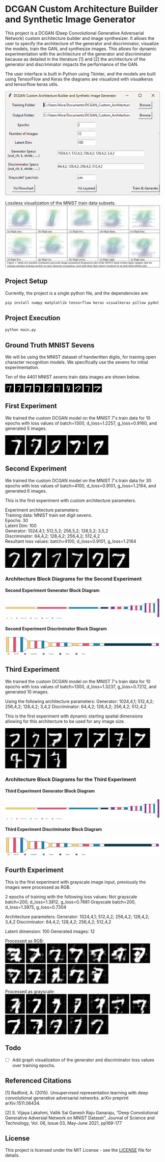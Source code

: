 # DCGAN Custom Architecture Builder and Synthetic Image Generator

This project is a DCGAN (Deep Convolutional Generative Adversarial Network) custom architecture builder and image synthesizer. It allows the user to specify the architecture of the generator and discriminator, visualize the models, train the GAN, and synthesize images. This allows for dynamic experimentation with the architecture of the generator and discriminator because as detailed in the literature [1] and [2] the architecture of the generator and discriminator impacts the performance of the GAN.  

The user interface is built in Python using Tkinter, and the models are built using TensorFlow and Keras the diagrams are visualized with visualkeras and tensorflow keras utils.  

![ui screenshot](./image.png)

Lossless visualization of the MNIST train data subsets.  
![mnist visualization](./lossless_visualization_train_subsets/image.png)

## Project Setup

Currently, the project is a single python file, and the dependencies are:

```sh
pip install numpy matplotlib tensorflow keras visualkeras pillow pydot
```

## Project Execution

```sh
python main.py
```

## Ground Truth MNIST Sevens

We will be using the MNIST dataset of handwritten digits, for training open character recognition models. We specifically use the sevens for initial experimentation.  

Ten of the 4401 MNIST sevens train data images are shown below.  

![mnist seven 0](./real_mnist_sevens_train_data/img_6.jpg)
![mnist seven 1](./real_mnist_sevens_train_data/img_18.jpg)
![mnist seven 2](./real_mnist_sevens_train_data/img_29.jpg)
![mnist seven 3](./real_mnist_sevens_train_data/img_47.jpg)
![mnist seven 4](./real_mnist_sevens_train_data/img_48.jpg)
![mnist seven 5](./real_mnist_sevens_train_data/img_50.jpg)
![mnist seven 6](./real_mnist_sevens_train_data/img_76.jpg)
![mnist seven 7](./real_mnist_sevens_train_data/img_102.jpg)
![mnist seven 8](./real_mnist_sevens_train_data/img_103.jpg)
![mnist seven 9](./real_mnist_sevens_train_data/img_116.jpg)

## First Experiment

We trained the custom DCGAN model on the MNIST 7's train data for 10 epochs with loss values of batch=1300, d_loss=1.2257, g_loss=0.9160, and generated 5 images.  

![Generated Image 1](./synthetic_sevens_first_experiment/generated_0.png)
![Generated Image 2](./synthetic_sevens_first_experiment/generated_1.png)
![Generated Image 3](./synthetic_sevens_first_experiment/generated_2.png)
![Generated Image 4](./synthetic_sevens_first_experiment/generated_3.png)
![Generated Image 5](./synthetic_sevens_first_experiment/generated_4.png)

## Second Experiment

We trained the custom DCGAN model on the MNIST 7's train data for 30 epochs with loss values of batch=4100, d_loss=0.9101, g_loss=1.2164, and generated 6 images.  

This is the first experiment with custom architecture parameters.  

Experiment architecture parameters:  
Training data: MNIST train set digit sevens.  
Epochs: 30  
Latent Dim: 100  
Generator: 1024,4,1; 512,5,2; 256,5,2; 128,5,2; 3,5,2  
Discriminator: 64,4,2; 128,4,2; 256,4,2; 512,4,2  
Resultant loss values: batch=4100, d_loss=0.9101, g_loss=1.2164  

![Generated Image 0](./synthetic_sevens_second_experiment/generated_0.png)
![Generated Image 1](./synthetic_sevens_second_experiment/generated_1.png)
![Generated Image 2](./synthetic_sevens_second_experiment/generated_2.png)
![Generated Image 3](./synthetic_sevens_second_experiment/generated_3.png)
![Generated Image 4](./synthetic_sevens_second_experiment/generated_4.png)
![Generated Image 5](./synthetic_sevens_second_experiment/generated_5.png)

### Architecture Block Diagrams for the Second Experiment

#### Second Experiment Generator Block Diagram

![Generator Architecture](./synthetic_sevens_second_experiment/dcgan_generator_blockdiagram.png)

#### Second Experiment Discriminator Block Diagram

![Discriminator Architecture](./synthetic_sevens_second_experiment/dcgan_discriminator_blockdiagram.png)

## Third Experiment

We trained the custom DCGAN model on the MNIST 7's train data for 10 epochs with loss values of batch=1300, d_loss=1.3237, g_loss=0.7212, and generated 10 images.  

Using the following architecture parameters:
Generator: 1024,4,1; 512,4,2; 256,4,2; 128,4,2; 3,4,2
Discriminator: 64,4,2; 128,4,2; 256,4,2; 512,4,2

This is the first experiment with dynamic starting spatial dimensions allowing for this architecture to be used for any image size.

![Generated Image 0](./synthetic_sevens_third_experiment/generated_0.png)
![Generated Image 1](./synthetic_sevens_third_experiment/generated_1.png)
![Generated Image 2](./synthetic_sevens_third_experiment/generated_2.png)
![Generated Image 3](./synthetic_sevens_third_experiment/generated_3.png)
![Generated Image 4](./synthetic_sevens_third_experiment/generated_4.png)
![Generated Image 5](./synthetic_sevens_third_experiment/generated_5.png)
![Generated Image 6](./synthetic_sevens_third_experiment/generated_6.png)
![Generated Image 7](./synthetic_sevens_third_experiment/generated_7.png)
![Generated Image 8](./synthetic_sevens_third_experiment/generated_8.png)
![Generated Image 9](./synthetic_sevens_third_experiment/generated_9.png)

### Architecture Block Diagrams for the Third Experiment

#### Third Experiment Generator Block Diagram

![Generator Architecture](./synthetic_sevens_third_experiment/dcgan_generator_blockdiagram.png)

#### Third Experiment Discriminator Block Diagram

![Discriminator Architecture](./synthetic_sevens_third_experiment/dcgan_discriminator_blockdiagram.png)

## Fourth Experiment

This is the first experiment with grayscale image input, previously the images were processed as RGB.  

2 epochs of training with the following loss values:
Not grayscale batch=200, d_loss=1.3812, g_loss=0.7681
Grayscale batch=200, d_loss=1.3975, g_loss=0.7304

Architecture parameters:
Generator: 1024,4,1; 512,4,2; 256,4,2; 128,4,2; 3,4,2
Discriminator: 64,4,2; 128,4,2; 256,4,2; 512,4,2

Latent dimension: 100
Generated images: 12

Processed as RGB:  
![Generated Image 0](./synthetic_sevens_fourth_experiment/not_grayscale/generated_0.png)
![Generated Image 1](./synthetic_sevens_fourth_experiment/not_grayscale/generated_1.png)
![Generated Image 2](./synthetic_sevens_fourth_experiment/not_grayscale/generated_2.png)
![Generated Image 3](./synthetic_sevens_fourth_experiment/not_grayscale/generated_3.png)
![Generated Image 4](./synthetic_sevens_fourth_experiment/not_grayscale/generated_4.png)
![Generated Image 5](./synthetic_sevens_fourth_experiment/not_grayscale/generated_5.png)
![Generated Image 6](./synthetic_sevens_fourth_experiment/not_grayscale/generated_6.png)
![Generated Image 7](./synthetic_sevens_fourth_experiment/not_grayscale/generated_7.png)
![Generated Image 8](./synthetic_sevens_fourth_experiment/not_grayscale/generated_8.png)
![Generated Image 9](./synthetic_sevens_fourth_experiment/not_grayscale/generated_9.png)
![Generated Image 10](./synthetic_sevens_fourth_experiment/not_grayscale/generated_10.png)
![Generated Image 11](./synthetic_sevens_fourth_experiment/not_grayscale/generated_11.png)

Processed as grayscale:  
![Generated Image 0](./synthetic_sevens_fourth_experiment/grayscale/generated_0.png)
![Generated Image 1](./synthetic_sevens_fourth_experiment/grayscale/generated_1.png)
![Generated Image 2](./synthetic_sevens_fourth_experiment/grayscale/generated_2.png)
![Generated Image 3](./synthetic_sevens_fourth_experiment/grayscale/generated_3.png)
![Generated Image 4](./synthetic_sevens_fourth_experiment/grayscale/generated_4.png)
![Generated Image 5](./synthetic_sevens_fourth_experiment/grayscale/generated_5.png)
![Generated Image 6](./synthetic_sevens_fourth_experiment/grayscale/generated_6.png)
![Generated Image 7](./synthetic_sevens_fourth_experiment/grayscale/generated_7.png)
![Generated Image 8](./synthetic_sevens_fourth_experiment/grayscale/generated_8.png)
![Generated Image 9](./synthetic_sevens_fourth_experiment/grayscale/generated_9.png)
![Generated Image 10](./synthetic_sevens_fourth_experiment/grayscale/generated_10.png)
![Generated Image 11](./synthetic_sevens_fourth_experiment/grayscale/generated_11.png)

## Todo

- [ ] Add graph visualization of the generator and discriminator loss values over training epochs.

## Referenced Citations

[1] Radford, A. (2015). Unsupervised representation learning with deep convolutional generative adversarial networks. arXiv preprint arXiv:1511.06434.

[2] S. Vijaya Lakshmi, Vallik Sai Ganesh Raju Ganaraju, “Deep Convolutional Generative Adversial Network on
MNIST Dataset”, Journal of Science and Technology, Vol. 06, Issue 03, May-June 2021, pp169-177

## License

This project is licensed under the MIT License - see the [LICENSE](LICENSE) file for details.
